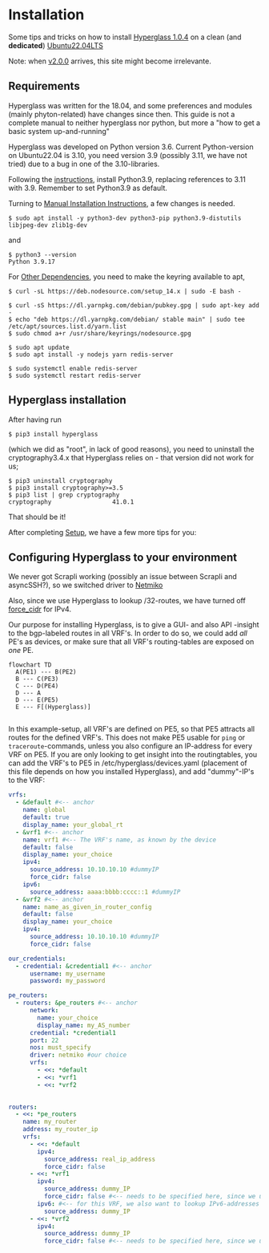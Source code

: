 
<meta name="google-site-verification" content="0U0_bkoO4bJB9GLfTo3mVkXevTLr1xBkLEUgwU6L0M0" />


# Installation

Some tips and tricks on how to install [Hyperglass 1.0.4](https://hyperglass.dev/) on a clean (and **dedicated**)  [Ubuntu22.04LTS](https://ubuntu.com/server)

Note: when [v2.0.0](https://github.com/thatmattlove/hyperglass/blob/main/README.md) arrives, this site might become irrelevante.


## Requirements

Hyperglass was written for the 18.04, and some preferences and modules (mainly phyton-related) have changes since then. 
This guide is not a complete manual to neither hyperglass nor python, but more a "how to get a basic system up-and-running"

Hyperglass was developed on Python version 3.6. Current Python-version on Ubuntu22.04 is 3.10, you need version 3.9 (possibly 3.11, we have not tried) due to a bug in one of the 3.10-libraries.

Following the [instructions](https://ubuntuhandbook.org/index.php/2022/10/python-3-11-released-how-install-ubuntu/), install Python3.9, replacing references to 3.11 with 3.9.
Remember to set Python3.9 as default.

Turning to [Manual Installation Instructions](https://hyperglass.dev/docs/getting-started#manual-installation "https://hyperglass.dev/docs/getting-started#manual-installation"), a few changes is needed.

```console
$ sudo apt install -y python3-dev python3-pip python3.9-distutils libjpeg-dev zlib1g-dev
```
and
```console
$ python3 --version
Python 3.9.17
```

For [Other Dependencies](https://hyperglass.dev/docs/getting-started/#other-dependencies "https://hyperglass.dev/docs/getting-started/#other-dependencies"), you need to make the keyring available to apt,

```console
$ curl -sL https://deb.nodesource.com/setup_14.x | sudo -E bash -

$ curl -sS https://dl.yarnpkg.com/debian/pubkey.gpg | sudo apt-key add -
$ echo "deb https://dl.yarnpkg.com/debian/ stable main" | sudo tee /etc/apt/sources.list.d/yarn.list
$ sudo chmod a+r /usr/share/keyrings/nodesource.gpg

$ sudo apt update
$ sudo apt install -y nodejs yarn redis-server

$ sudo systemctl enable redis-server
$ sudo systemctl restart redis-server
```

## Hyperglass installation

After having run 
```console
$ pip3 install hyperglass
```
(which we did as "root", in lack of good reasons), you need to uninstall the cryptography3.4.x that Hyperglass relies on - that version did not work for us;

```console
$ pip3 uninstall cryptography
$ pip3 install cryptography>=3.5
$ pip3 list | grep cryptography
cryptography                 41.0.1
```

That should be it!

After completing [Setup](https://hyperglass.dev/docs/setup "https://hyperglass.dev/docs/setup"), we have a few more tips for you:

## Configuring Hyperglass to your environment

We never got Scrapli working (possibly an issue between Scrapli and asyncSSH?), so we switched driver to [Netmiko](https://hyperglass.dev/docs/adding-devices "https://hyperglass.dev/docs/adding-devices")

Also, since we use Hyperglass to lookup /32-routes, we have turned off [force_cidr](https://hyperglass.dev/docs/adding-devices#ipv4 "https://hyperglass.dev/docs/adding-devices#ipv4") for IPv4.

Our purpose for installing Hyperglass, is to give a GUI- and also API -insight to the bgp-labeled routes in all VRF's. In order to do so, we could add *all* PE's as devices, or make sure that all VRF's routing-tables are exposed on *one* PE.

```mermaid
flowchart TD
  A(PE1) --- B(PE2)
  B --- C(PE3)
  C --- D(PE4)
  D --- A
  D --- E(PE5)
  E --- F[(Hyperglass)]
  
```

In this example-setup, all VRF's are defined on PE5, so that PE5 attracts all routes for the defined VRF's. This does not make PE5 usable for `ping` or `traceroute`-commands, unless you also configure an IP-address for every VRF on PE5. If you are only looking to get insight into the routingtables, you can add the VRF's to PE5 in /etc/hyperglass/devices.yaml (placement of this file depends on how you installed Hyperglass), and add "dummy"-IP's to the VRF:

```yaml
vrfs:
  - &default #<-- anchor
    name: global
    default: true
    display_name: your_global_rt
  - &vrf1 #<-- anchor
    name: vrf1 #<-- The VRF's name, as known by the device
    default: false
    display_name: your_choice
    ipv4:
      source_address: 10.10.10.10 #dummyIP
      force_cidr: false
    ipv6:
      source_address: aaaa:bbbb:cccc::1 #dummyIP
  - &vrf2 #<-- anchor
    name: name_as_given_in_router_config
    default: false
    display_name: your_choice
    ipv4:
      source_address: 10.10.10.10 #dummyIP
      force_cidr: false

our_credentials:
  - credential: &credential1 #<-- anchor
      username: my_username
      password: my_password           

pe_routers:
  - routers: &pe_routers #<-- anchor
      network: 
        name: your_choice
        display_name: my_AS_number
      credential: *credential1
      port: 22
      nos: must_specify
      driver: netmiko #our choice
      vrfs:
        - <<: *default
        - <<: *vrf1
        - <<: *vrf2
    

routers:
  - <<: *pe_routers
    name: my_router
    address: my_router_ip
    vrfs:
      - <<: *default
        ipv4:
          source_address: real_ip_address
          force_cidr: false
      - <<: *vrf1
        ipv4:
          source_address: dummy_IP
          force_cidr: false #<-- needs to be specified here, since we use YAML Anchors and Aliases
        ipv6: #<-- for this VRF, we also want to lookup IPv6-addresses
          source_address: dummy_IP
      - <<: *vrf2
        ipv4:
          source_address: dummy_IP
          force_cidr: false #<-- needs to be specified here, since we use YAML Anchors and Aliases
```
